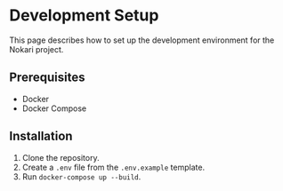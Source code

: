 # Development Setup

This page describes how to set up the development environment for the Nokari project.

## Prerequisites

*   Docker
*   Docker Compose

## Installation

1.  Clone the repository.
2.  Create a `.env` file from the `.env.example` template.
3.  Run `docker-compose up --build`.
